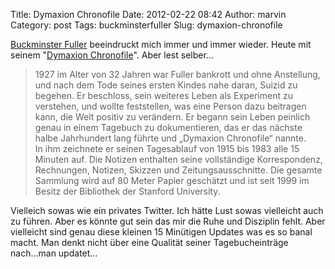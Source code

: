 Title: Dymaxion Chronofile
Date: 2012-02-22 08:42
Author: marvin
Category: post
Tags: buckminsterfuller
Slug: dymaxion-chronofile

[Buckminster
Fuller](http://de.wikipedia.org/wiki/Richard_Buckminster_Fuller)
beeindruckt mich immer und immer wieder. Heute mit seinem "[Dymaxion
Chronofile](http://de.wikipedia.org/wiki/Dymaxion#Dymaxion_Chronofile)".
Aber lest selber...

> 1927 im Alter von 32 Jahren war Fuller bankrott und ohne Anstellung,
> und nach dem Tode seines ersten Kindes nahe daran, Suizid zu begehen.
> Er beschloss, sein weiteres Leben als Experiment zu verstehen, und
> wollte feststellen, was eine Person dazu beitragen kann, die Welt
> positiv zu verändern. Er begann sein Leben peinlich genau in einem
> Tagebuch zu dokumentieren, das er das nächste halbe Jahrhundert lang
> führte und „Dymaxion Chronofile“ nannte.  
>  In ihm zeichnete er seinen Tagesablauf von 1915 bis 1983 alle 15
> Minuten auf. Die Notizen enthalten seine vollständige Korrespondenz,
> Rechnungen, Notizen, Skizzen und Zeitungsausschnitte. Die gesamte
> Sammlung wird auf 80 Meter Papier geschätzt und ist seit 1999 im
> Besitz der Bibliothek der Stanford University.

Vielleich sowas wie ein privates Twitter. Ich hätte Lust sowas
vielleicht auch zu führen. Aber es könnte gut sein das mir die Ruhe und
Disziplin fehlt. Aber vielleicht sind genau diese kleinen 15 Minütigen
Updates was es so banal macht. Man denkt nicht über eine Qualität seiner
Tagebucheinträge nach...man updatet...

